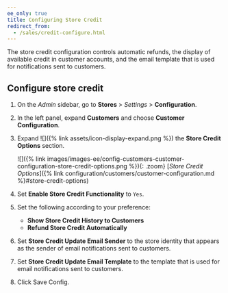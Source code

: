 ```yaml
---
ee_only: true
title: Configuring Store Credit
redirect_from:
  - /sales/credit-configure.html
---
```


The store credit configuration controls automatic refunds, the display of available credit in customer accounts, and the email template that is used for notifications sent to customers.

## Configure store credit

1. On the _Admin_ sidebar, go to **Stores** > _Settings_ > **Configuration**.

1. In the left panel, expand **Customers** and choose **Customer Configuration**.

1. Expand ![]({% link assets/icon-display-expand.png %}) the **Store Credit Options** section.

   ![]({% link images/images-ee/config-customers-customer-configuration-store-credit-options.png %}){: .zoom}
   [_Store Credit Options_]({% link configuration/customers/customer-configuration.md %}#store-credit-options)

1. Set **Enable Store Credit Functionality** to `Yes`.

1. Set the following according to your preference:

   - **Show Store Credit History to Customers**
   - **Refund Store Credit Automatically**

1. Set **Store Credit Update Email Sender** to the store identity that appears as the sender of email notifications sent to customers.

1. Set **Store Credit Update Email Template** to the template that is used for email notifications sent to customers.

1. Click <span class="btn">Save Config</span>.
